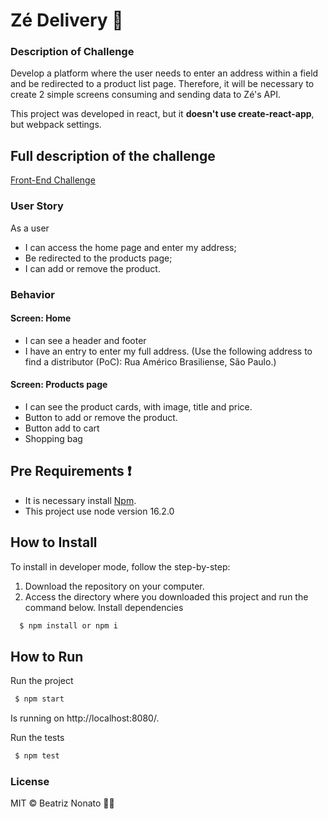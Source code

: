 # Zé Delivery :beer:

### Description of Challenge

<p>
  Develop a platform where the user needs to enter an address within a field and be redirected to a product list page. 
  Therefore, it will be necessary to create 2 simple screens consuming and sending data to Zé's API.
  
  This project was developed in react, but it <b>doesn't use create-react-app</b>, but webpack settings.
</p>

## Full description of the challenge

[Front-End Challenge](https://github.com/ZXVentures/ze-code-challenges/blob/master/frontend-mobile.md)

### User Story

As a user

- I can access the home page and enter my address;
- Be redirected to the products page;
- I can add or remove the product.

### Behavior
#### Screen: Home

- I can see a header and footer
- I have an entry to enter my full address. (Use the following address to find a distributor (PoC): Rua Américo Brasiliense, São Paulo.)

#### Screen: Products page
- I can see the product cards, with image, title and price.
- Button to add or remove the product.
- Button add to cart
- Shopping bag

## Pre Requirements :exclamation:

- It is necessary install [Npm](https://docs.npmjs.com/cli/v7/commands/npm-install).
- This project use node version 16.2.0

## How to Install

To install in developer mode, follow the step-by-step:

1. Download the repository on your computer.
2. Access the directory where you downloaded this project and run the command below.
   Install dependencies

```sh
  $ npm install or npm i
```

## How to Run

Run the project

```sh
 $ npm start
```

Is running on http://localhost:8080/.

Run the tests

```sh
 $ npm test
```

### License

MIT © Beatriz Nonato :woman_technologist:
